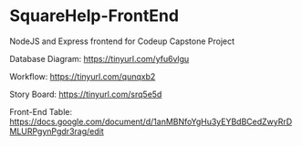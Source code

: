 # SquareHelp-FrontEnd
NodeJS and Express frontend for Codeup Capstone Project

Database Diagram:
https://tinyurl.com/yfu6vlgu

Workflow:
https://tinyurl.com/qunqxb2

Story Board:
https://tinyurl.com/srq5e5d

Front-End Table:
https://docs.google.com/document/d/1anMBNfoYgHu3yEYBdBCedZwyRrDMLURPgynPgdr3rag/edit
